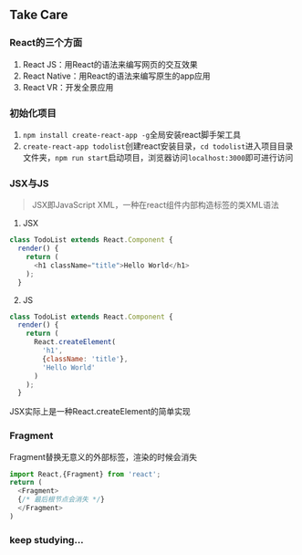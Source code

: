 ## Take Care

### React的三个方面
1. React JS：用React的语法来编写网页的交互效果
2. React Native：用React的语法来编写原生的app应用
3. React VR：开发全景应用

### 初始化项目
1. ```npm install create-react-app -g```全局安装react脚手架工具
2. ```create-react-app todolist```创建react安装目录，```cd todolist```进入项目目录文件夹，```npm run start```启动项目，浏览器访问```localhost:3000```即可进行访问

### JSX与JS
> JSX即JavaScript XML，一种在react组件内部构造标签的类XML语法
1. JSX
```js
class TodoList extends React.Component {
  render() {
    return (
      <h1 className="title">Hello World</h1>
    );
  }
```
2. JS
```js
class TodoList extends React.Component {
  render() {
    return (
      React.createElement(
        'h1',
        {className: 'title'},
        'Hello World'
      )
    );
  }
```
JSX实际上是一种React.createElement的简单实现

### Fragment
Fragment替换无意义的外部标签，渲染的时候会消失
```js
import React,{Fragment} from 'react';
return (
  <Fragment>
  {/* 最后根节点会消失 */}
  </Fragment>
)
```

### keep studying...
